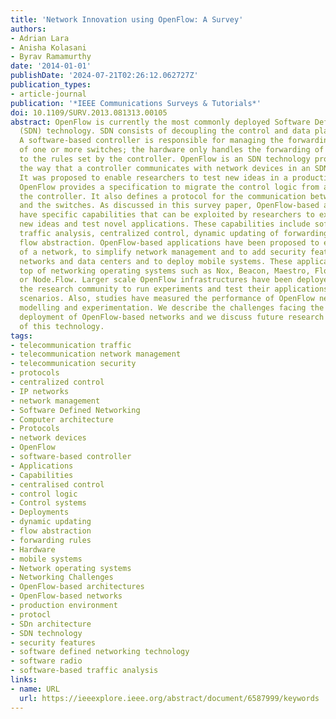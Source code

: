 ```yaml
---
title: 'Network Innovation using OpenFlow: A Survey'
authors:
- Adrian Lara
- Anisha Kolasani
- Byrav Ramamurthy
date: '2014-01-01'
publishDate: '2024-07-21T02:26:12.062727Z'
publication_types:
- article-journal
publication: '*IEEE Communications Surveys & Tutorials*'
doi: 10.1109/SURV.2013.081313.00105
abstract: OpenFlow is currently the most commonly deployed Software Defined Networking
  (SDN) technology. SDN consists of decoupling the control and data planes of a network.
  A software-based controller is responsible for managing the forwarding information
  of one or more switches; the hardware only handles the forwarding of traffic according
  to the rules set by the controller. OpenFlow is an SDN technology proposed to standardize
  the way that a controller communicates with network devices in an SDN architecture.
  It was proposed to enable researchers to test new ideas in a production environment.
  OpenFlow provides a specification to migrate the control logic from a switch into
  the controller. It also defines a protocol for the communication between the controller
  and the switches. As discussed in this survey paper, OpenFlow-based architectures
  have specific capabilities that can be exploited by researchers to experiment with
  new ideas and test novel applications. These capabilities include software-based
  traffic analysis, centralized control, dynamic updating of forwarding rules and
  flow abstraction. OpenFlow-based applications have been proposed to ease the configuration
  of a network, to simplify network management and to add security features, to virtualize
  networks and data centers and to deploy mobile systems. These applications run on
  top of networking operating systems such as Nox, Beacon, Maestro, Floodlight, Trema
  or Node.Flow. Larger scale OpenFlow infrastructures have been deployed to allow
  the research community to run experiments and test their applications in more realistic
  scenarios. Also, studies have measured the performance of OpenFlow networks through
  modelling and experimentation. We describe the challenges facing the large scale
  deployment of OpenFlow-based networks and we discuss future research directions
  of this technology.
tags:
- telecommunication traffic
- telecommunication network management
- telecommunication security
- protocols
- centralized control
- IP networks
- network management
- Software Defined Networking
- Computer architecture
- Protocols
- network devices
- OpenFlow
- software-based controller
- Applications
- Capabilities
- centralised control
- control logic
- Control systems
- Deployments
- dynamic updating
- flow abstraction
- forwarding rules
- Hardware
- mobile systems
- Network operating systems
- Networking Challenges
- OpenFlow-based architectures
- OpenFlow-based networks
- production environment
- protocl
- SDn architecture
- SDN technology
- security features
- software defined networking technology
- software radio
- software-based traffic analysis
links:
- name: URL
  url: https://ieeexplore.ieee.org/abstract/document/6587999/keywords
---
```

